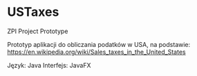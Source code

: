 # USTaxes
ZPI Project Prototype

Prototyp aplikacji do obliczania podatków w USA, na podstawie:
https://en.wikipedia.org/wiki/Sales_taxes_in_the_United_States

Język: Java
Interfejs: JavaFX
